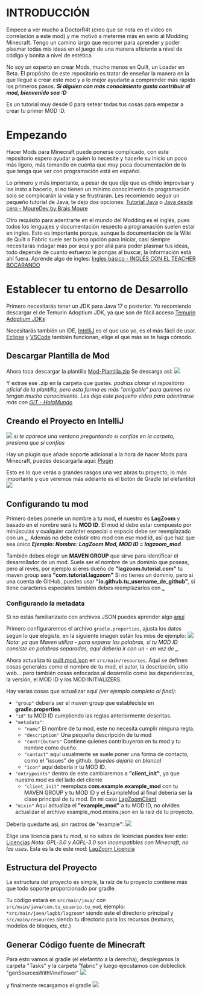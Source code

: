 # INTRODUCCIÓN
Empece a ver mucho a DoctorR4t (creo que se nota en el video en correlación a este mod) y me motivó a meterme más en serio al Modding Minecraft. Tengo un camino largo que recorrer para aprender y poder plasmar todas mis ideas en el juego de una manera eficiente a nivel de código y bonita a nivel de estética.

No soy un experto en crear Mods, mucho menos en Quilt, un Loader en Beta. El propósito de este repositorio es tratar de enseñar la manera en la que llegué a crear este mod y a lo mejor ayudarte a comprender más rápido los primeros pasos.
***Si alguien con más conocimiento gusta contribuir al mod, bienvenido sea :D***

Es un tutorial muy desde 0 para setear todas tus cosas para empezar a crear tu primer MOD :D.

# Empezando
Hacer Mods para Minecraft puede ponerse complicado, con este repositorio espero ayudar a quien lo necesite y hacerle su inicio un poco más ligero, más tomando en cuenta que muy poca documentación de lo que tenga que ver con programación está en español.

Lo primero y más importante, a pesar de que dije que es chido improvisar y los insto a hacerlo, si no tienen un mínimo conocimiento de programación solo se complicarán la vida y se frustrarán. Les recomiendo seguir un pequeño tutorial de Java, te dejo dos opciones: [Tutorial Java](https://www.google.com/search?q=java+tutorial+espa%C3%B1ol&rlz=1C1ONGR_esGT1026GT1026&oq=Java+tutorial+espa%C3%B1o&gs_lcrp=EgZjaHJvbWUqBwgAEAAYgAQyBwgAEAAYgAQyBggBEEUYOTIICAIQABgWGB4yCAgDEAAYFhgeMgwIBBAAGAoYDxgWGB4yCAgFEAAYFhgeMggIBhAAGBYYHjIICAcQABgWGB4yCggIEAAYDxgWGB6oAgCwAgE&sourceid=chrome&ie=UTF-8) o [Java desde cero - MoureDev by Brais Moure](https://www.youtube.com/watch?v=W86KTBSiX2o)

Otro requisito para adentrarte en el mundo del Modding es el inglés, pues todos los lenguajes y documentación respecto a programación suelen estar en ingles. Esto es importante porque, aunque la documentación de la Wiki de Quilt o Fabric suele ser buena opción para iniciar, casi siempre necesitarás indagar más por aquí y por allá para poder plasmar tus ideas, todo depende de cuanto esfuerzo le pongas al buscar, la información está ahí fuera.
Aprende algo de ingles: [Ingles básico - INGLÉS CON EL TEACHER BOCARANDO](https://youtu.be/GWS3PCBFVgI)

# Establecer tu entorno de Desarrollo
Primero necesitarás tener un JDK para Java 17 o posterior. Yo recomiendo descargar el de Temurin Adoptium JDK, ya que son de fácil acceso [Temurin Adoptium JDKs](https://adoptium.net/temurin/releases/)

Necesitarás también un IDE, [IntelliJ](https://www.jetbrains.com/idea/) es el que uso yo, es el más fácil de usar.
[Eclipse](https://www.eclipse.org/topics/ide/) y [VSCode](https://code.visualstudio.com/) también funcionan, elige el que más se te haga cómodo.

## Descargar Plantilla de Mod
Ahora toca descargar la plantilla [Mod-Plantilla.zip](https://github.com/QuiltMC/quilt-template-mod)
Se descarga así:
![](https://github.com/LagBB/Lag-Zoom/blob/master/docs/imagenestutorial/descargarzip.png)

Y extrae ese .zip en la carpeta que gustes.
*podrías clonar el repositorio oficial de la plantilla, pero esta forma es más "amigable" para quienes no tengan mucho conocimiento. Les dejo este pequeño video para adentrarse más con [GIT - HolaMundo](https://youtu.be/VdGzPZ31ts8)*

## Creando el Proyecto en IntelliJ
![](https://github.com/LagBB/Lag-Zoom/blob/master/docs/imagenestutorial/crearproyectointellij.png)
*si te aparece una ventana preguntando si confías en la carpeta, presiona que si confías*

Hay un plugin que añade soporte adicional a la hora de hacer Mods para Minecraft, puedes descargarla aquí: [Plugin](https://plugins.jetbrains.com/plugin/8327-minecraft-development)

Esto es lo que verás a grandes rasgos una vez abras tu proyecto, lo más importante y que veremos más adelante es el botón de Gradle (el elefantito)
![](https://github.com/LagBB/Lag-Zoom/blob/master/docs/imagenestutorial/ideagrandesrasgos.png)

## Configurando tu mod
Primero debes ponerle un nombre a tu mod, el nuestro es **LagZoom** y basado en el nombre será tu **MOD ID**. El mod id debe estar compuesto por minúsculas y cualquier carácter especial o espacio debe ser reemplazado con un **_**. Además no debe existir otro mod con ese mod id, así que haz que sea único
***Ejemplo: Nombre: LagZoom Mod, MOD ID = lagzoom_mod***

También debes elegir un **MAVEN GROUP** que sirve para identificar el desarrollador de un mod. Suele ser el nombre de un dominio que poseas, pero al revés, por ejemplo si eres dueño de **"lagzoom.tutorial.com"** tu maven group será **"com.tutorial.lagzoom"**
Si no tienes un dominio, pero si una cuenta de GitHub, puedes usar **"io.github.tu_username_de_github"**, si tiene caracteres especiales también debes reemplazarlos con **_**

### Configurando la metadata

Si no estás familiarizado con archivos JSON puedes aprender algo [aquí](https://developer.mozilla.org/es/docs/Learn/JavaScript/Objects/JSON)

Primero configuraremos el archivo `gradle.properties`, ajusta los datos según lo que elegiste, en la siguiente imagen están los míos de ejemplo:
![](https://github.com/LagBB/Lag-Zoom/blob/master/docs/imagenestutorial/gradleproperties.png)
*Nota: ya que Maven utiliza **-** para separar las palabras, si tu MOD ID consiste en palabras separadas, aquí debería ir con un **-** en vez de **_***.

Ahora actualiza tú [quilt.mod.json](src/main/resources/quilt.mod.json) en `src/main/resources`. Aquí se definen cosas generales como el nombre de tu mod, el autor, la descripción, sitio web... pero también cosas enfocadas al desarrollo como las dependencias, la versión, el MOD ID y los MOD INITIALIZERS.

Hay varias cosas que actualizar aquí *(ver ejemplo completo al final)*:
- `"group"` debería ser el maven group que estableciste en **gradle.properties**
- `"id"` tu MOD ID cumpliendo las reglas anteriormente descritas.
- `"metadata"`:
    - `"name"` El nombre de tu mod, este no necesita cumplir ninguna regla.
    - `"description"` Una pequeña descripción de tu mod
    - `"contributors"` Contiene quienes contribuyeron en tu mod y tu nombre como dueño.
    - `"contact"` aquí usualmente se suele poner una forma de contacto, como el "issues" de github. *(puedes dejarlo en blanco)*
    - `"icon"` aquí debería ir tu MOD ID.
- `"entrypoints"` dentro de este cambiaremos a **"client_init"**, ya que nuestro mod es del lado del cliente
    - `"client_init"` reemplaza **com.example.example_mod** con tu MAVEN GROUP y tu MOD ID y el ExampleMod al final debería ser la clase principal de tu mod. En mi caso [LagZoomClient](src/main/java/lagbb/lagzoom/common/client/LagZoomClient)
- `"mixin"` Aqui actualiza el **"example_mod"** a tu MOD ID, no olvides actualizar el archivo example_mod.mixins.json en la raiz de tu proyecto.

Debería quedarte así, sin rastros de "example":
![](https://github.com/LagBB/Lag-Zoom/blob/master/docs/imagenestutorial/quiltmodjson.png)


Elige una licencia para tu mod, si no sabes de licencias puedes leer esto: [Licencias](https://choosealicense.com/)
*Nota: GPL-3.0 y AGPL-3.0 son incompatibles con Minecraft, no las uses.*
Esta es la de este mod: [LagZoom Licencia](LICENSE.md)

## Estructura del Proyecto
La estructura del proyecto es simple, la raíz de tu proyecto contiene más que todo soporte proporcionado por gradle.

Tu código estará en `src/main/java/` con `src/main/java/com.tu_usuario.tu_mod`, ejemplo: `*src/main/java/lagbb/lagzoom*` siendo este el directorio principal y `src/main/resources` siendo tu directorio para los recursos (texturas, modelos de bloques, etc.)

## Generar Código fuente de Minecraft
Para esto vamos al gradle (el elefantito a la derecha), desplegamos la carpeta "Tasks" y la carpeta "fabric" y luego ejecutamos con dobleclick "genSourcesWithVineflower"
![](https://github.com/LagBB/Lag-Zoom/blob/master/docs/imagenestutorial/gradlevineflower.png)

y finalmente recargamos el gradle
![](https://github.com/LagBB/Lag-Zoom/blob/master/docs/imagenestutorial/gradlerecarga.png)
